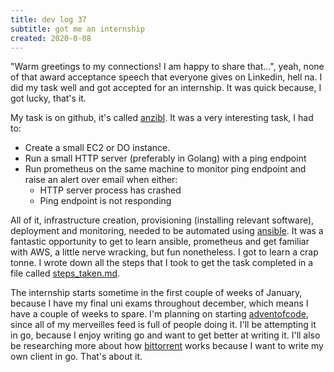 ```yaml
---
title: dev log 37
subtitle: got me an internship
created: 2020-0-08
---
```


"Warm greetings to my connections! I am happy to share that...", yeah, none of that award acceptance speech that everyone gives on Linkedin, hell na. I did my task well and got accepted for an internship. It was quick because, I got lucky, that's it.

My task is on github, it's called [anzibl](https://github.com/awalvie/anzibl). It was a very interesting task, I had to:

- Create a small EC2 or DO instance.
- Run a small HTTP server (preferably in Golang) with a ping endpoint
- Run prometheus on the same machine to monitor ping endpoint and raise an alert over email when either:
  - HTTP server process has crashed
  - Ping endpoint is not responding

All of it, infrastructure creation, provisioning (installing relevant software), deployment and monitoring, needed to be automated using [ansible](https://www.ansible.com/). It was a fantastic opportunity to get to learn ansible, prometheus and get familiar with AWS, a little nerve wracking, but fun nonetheless. I got to learn a crap tonne. I wrote down all the steps that I took to get the task completed in a file called [steps_taken.md](https://github.com/awalvie/anzibl/blob/master/STEPS_TAKEN.md).

The internship starts sometime in the first couple of weeks of January, because I have my final uni exams throughout december, which means I have a couple of weeks to spare. I'm planning on starting [adventofcode](https://adventofcode.com/), since all of my merveilles feed is full of people doing it. I'll be attempting it in go, because I enjoy writing go and want to get better at writing it. I'll also be researching more about how [bittorrent](https://en.wikipedia.org/wiki/BitTorrent) works because I want to write my own client in go. That's about it.
